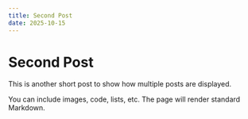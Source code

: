 ```yaml
---
title: Second Post
date: 2025-10-15
---
```


# Second Post

This is another short post to show how multiple posts are displayed.

You can include images, code, lists, etc. The page will render standard Markdown.
